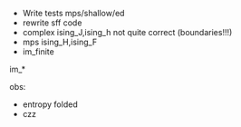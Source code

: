 - Write tests mps/shallow/ed
- rewrite sff code
- complex ising_J,ising_h not quite correct (boundaries!!!)
- mps ising_H,ising_F
- im_finite

im_*

obs:
  - entropy folded
  - czz
